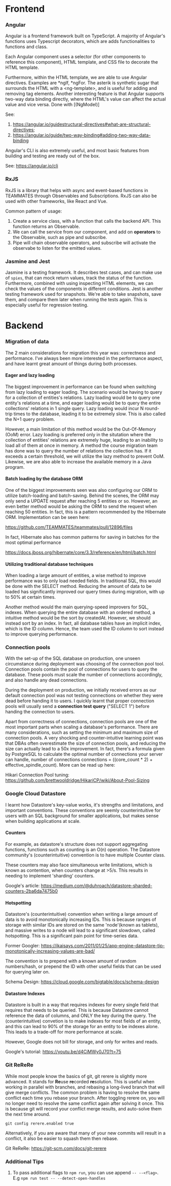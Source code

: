# Frontend
### Angular
Angular is a frontend framework built on TypeScript. A majority of Angular's functions uses Typescript decorators, which are adds functionalities to functions and class.

Each Angular component uses a selector (for other components to reference this component), HTML template, and CSS file to decorate the HTML template.

Furthermore, within the HTML template, we are able to use Angular directives. Examples are *ngIf, *ngFor. The asterik is synthetic sugar that surrounds the HTML with a \<ng-template>, and is useful for adding and removing tag elements. Another interesting feature is that Angular supports two-way data binding directly, where the HTML's value can affect the actual value and vice versa. Done with [(NgModel)]

See: 
1. https://angular.io/guidestructural-directives#what-are-structural-directives;
2. https://angular.io/guide/two-way-binding#adding-two-way-data-binding


Angular's CLI is also extremely useful, and most basic features from building and testing are ready out of the box. 

See: https://angular.io/cli

### RxJS
RxJS is a library that helps with async and event-based functions in TEAMMATES through Observables and Subscriptions. RxJS can also be used with other frameworks, like React and Vue. 

Common pattern of usage:
1. Create a service class, with a function that calls the backend API. This function returns an Observable.
2. We can call the service from our component, and add on <b>operators</b> to the Observable, such as pipe and subscribe.
3. Pipe will chain observable operators, and subscribe will activate the observabe to listen for the emitted values.

### Jasmine and Jest
Jasmine is a testing framework. It describes test cases, and can make use of `spies`, that can mock return values, track the status of the function. Furthermore, combined with using inspecting HTML elements, we can check the values of the components in different conditions.
Jest is another testing framework used for snapshots. We're able to take snapshots, save them, and compare them later when running the tests again. This is especially useful for regression testing.

# Backend
### Migration of data
The 2 main considerations for migration this year was: correctness and performance. I've always been more interested in the performance aspect, and have learnt great amount of things during both processes.

#### Eager and lazy loading
The biggest improvement in performance can be found when switching from lazy loading to eager loading. The scenario would be having to query for a collection of entities's relations. Lazy loading would be to query one entity's relations at a time, and eager loading would be to query the entire collections' relations in 1 single query. Lazy loading would incur N round-trip times to the database, leading it to be extremely slow. This is also called the N+1 query problem.

However, a main limitation of this method would be the Out-Of-Memory (OoM) error. Lazy loading is preferred only in the situtation where the collection of entities' relations are extremely huge, leading to an inability to load all of them at once in memory. A method the course migration team has done was to query the number of relations the collection has. If it exceeds a certain threshold, we will utilize the lazy method to prevent OoM. Likewise, we are also able to increase the available memory in a Java program.

#### Batch loading by the database ORM
One of the biggest improvements seen was also configuring our ORM to utilize batch-loading and batch-saving. Behind the scenes, the ORM may only send a UPDATE request after reaching 5 entities or so. However, an even better method would be asking the ORM to send the request when reaching 50 entities. In fact, this is a pattern recommended by the Hibernate ORM. Implementation can be seen here:

https://github.com/TEAMMATES/teammates/pull/12896/files

In fact, Hibernate also has common patterns for saving in batches for the most optimal performance

https://docs.jboss.org/hibernate/core/3.3/reference/en/html/batch.html

#### Utilizing traditional database techniques
When loading a large amount of entities, a wise method to improve performance was to only load needed fields. In traditional SQL, this would be done with the SELECT method. Reducing the amount of data to be loaded has significantly improved our query times during migration, with up to 50% at certain times.

Another method would the main querying-speed improvers for SQL, indexes. When querying the entire database with an ordered method, a intuitive method would be the sort by createdAt. However, we should instead sort by an index. In fact, all database tables have an implicit index, which is the ID column. Hence, the team used the ID column to sort instead to improve querying performance.

### Connection pools
With the set-up of the SQL database on production, one unseen circumstance during deployment was choosing of the connection pool tool. Connection pools contain the pool of connections for users to query the database. These pools must scale the number of connections accordingly, and also handle any dead connections. 

During the deployment on production, we initially received errors as our default connection pool was not testing connections on whether they were dead before handing it to users. I quickly learnt that proper connection pools will usually send a **connection test query** ("SELECT 1") before handing the connection to users.

Apart from correctness of connections, connection pools are one of the most important parts when scaling a database's performance. There are many considerations, such as setting the minimum and maximum size of connection pools. A very shocking and counter-intuitive learning point was that DBAs often overestimate the size of connection pools, and reducing the size can actually lead to a 50x improvement. In fact, there's a formula given by PostgreSQL to calculate the optimal number of connections your server can handle, number of connections connections = ((core_count * 2) + effective_spindle_count). More can be read up here:

Hikari Connection Pool tuning: https://github.com/brettwooldridge/HikariCP/wiki/About-Pool-Sizing

### Google Cloud Datastore
I learnt how Datastore's key-value works, it's strengths and limitations, and important conventions. These conventions are seemly counterintuitive for users with an SQL background for smaller applications, but makes sense when building applications at scale.

#### Counters
For example, as datastore's structure does not support aggregating functions, functions such as counting is an O(n) operation. The Datastore community's (counterintuitive) convention is to have multiple Counter class. 

These counters may also face simultaneous write limitations, which is known as contention, when counters change at >5/s. This results in needing to implement 'sharding' counters.

Google's article: https://medium.com/@duhroach/datastore-sharded-counters-2ba6da7475b0

#### Hotspotting
Datastore's (counterintuitive) convention when writing a large amount of data is to avoid monotonically increasing IDs. This is because ranges of storage with similar IDs are stored on the same 'node'(known as tablets), and massive writes to a node will lead to a significant slowdown, called hotspotting. This is a significant pain point for time-series data. 

Former Googler: https://ikaisays.com/2011/01/25/app-engine-datastore-tip-monotonically-increasing-values-are-bad/

The convention is to prepend with a known amount of random numbers/hash, or prepend the ID with other useful fields that can be used for querying later on.

Schema Design: https://cloud.google.com/bigtable/docs/schema-design
#### Datastore Indexes
Datastore is built in a way that requires indexes for every single field that requires that needs to be queried. This is because Datastore cannot reference the data of columns, and ONLY the key during the query. The (counterintuitive) convetion is to make indexes for most fields of an entity, and this can lead to 90% of the storage for an entity to be indexes alone. This leads to a trade-off for more performance at scale. 

However, Google does not bill for storage, and only for writes and reads.

Google's tutorial: https://youtu.be/d4CiMWy0J70?t=75

### Git ReReRe
While most people know the basics of git, git rerere is slightly more advanced. It stands for <b>Re</b>use <b>re</b>corded <b>re</b>solution.
This is useful when working in parallel with branches, and rebasing a long-lived branch that will give merge conflicts. 
The common problem is having to resolve the same conflict each time you rebase your branch. After toggling rerere on, 
you will no longer need to resolve the same conflict again after solving it once. This is because git will record your conflict merge results, 
and auto-solve them the next time around.

`git config rerere.enabled true`

Alternatively, if you are aware that many of your new commits will result in a conflict, it also be easier to squash them then rebase.

Git ReReRe: https://git-scm.com/docs/git-rerere

### Additional Tips
1. To pass additional flags to `npm run`, you can use append `-- --<flag>`. E.g `npm run test -- --detect-open-handles`